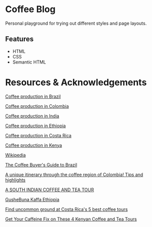 # Coffee Blog
Personal playground for trying out different styles and page layouts.

## Features
* HTML
* CSS
* Semantic HTML

# Resources & Acknowledgements
[Coffee production in Brazil](https://en.wikipedia.org/wiki/Coffee_production_in_Brazil)

[Coffee production in Colombia](https://en.wikipedia.org/wiki/Coffee_production_in_Colombia)

[Coffee production in India](https://en.wikipedia.org/wiki/Coffee_production_in_India)

[Coffee production in Ethiopia](https://en.wikipedia.org/wiki/Coffee_production_in_Ethiopia)

[Coffee production in Costa Rica](https://en.wikipedia.org/wiki/Coffee_production_in_Costa_Rica)

[Coffee production in Kenya](https://en.wikipedia.org/wiki/Coffee_production_in_Kenya)

[Wikipedia](https://en.wikipedia.org/wiki/Main_Page)

[The Coffee Buyer's Guide to Brazil](https://www.baristahustle.com/lesson/cbgb-5-01-exploring-coffee-production-in-brazil/)

[A unique itinerary through the coffee region of Colombia! Tips and highlights](https://www.passporttheworld.com/coffee-region-colombia-itinerary/)

[A SOUTH INDIAN COFFEE AND TEA TOUR](https://www.greavesindia.com/south-indian-coffee-tea-tour/)

[GusheBuna Kaffa Ethiopia](https://www.gushebuna.com/)

[Find uncommon ground at Costa Rica's 5 best coffee tours](https://www.lonelyplanet.com/articles/best-coffee-tours-in-costa-rica)

[Get Your Caffeine Fix on These 4 Kenyan Coffee and Tea Tours](https://matadornetwork.com/read/kenyan-coffee-tea-tours/)